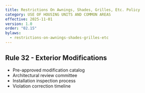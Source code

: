 ```yaml
---
title: Restrictions On Awnings, Shades, Grilles, Etc. Policy
category: USE OF HOUSING UNITS AND COMMON AREAS
effective: 2025-11-01
version: 1.0
order: "02.15"
bylaws:
  - restrictions-on-awnings-shades-grilles-etc
---
```


## Rule 32 - Exterior Modifications

- Pre-approved modification catalog
- Architectural review committee
- Installation inspection process
- Violation correction timeline

